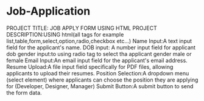 # Job-Application
PROJECT TITLE: JOB APPLY FORM USING HTML
PROJECT DESCRIPTION:USING html(all tags for example list,table,form,select,option,radio,checkbox etc...)
                    Name Input:A text input field for the applicant's name.
                    DOB input:  A number input field for applicant dob
                    gender input:to using radio tag to select tha applicant gender male or female
                    Email Input:An email input field for the applicant's email address.
                    Resume Upload:A file input field specifically for PDF files, allowing applicants to upload their resumes.
                    Position Selection:A dropdown menu (select element) where applicants can choose the position they are applying for (Developer, Designer, Manager)
                    Submit Button:A submit button to send the form data.
